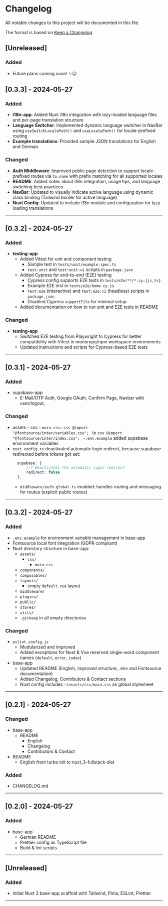 # Changelog

All notable changes to this project will be documented in this file.

The format is based on [Keep a Changelog](https://keepachangelog.com/en/1.0.0/).

## [Unreleased]

### Added

- Future plans coming soon! ✨😉

## [0.3.3] - 2024-05-27

### Added
- **i18n-app**: Added Nuxt i18n integration with lazy-loaded language files and per-page translation structure
- **Language Switcher**: Implemented dynamic language switcher in NavBar using `useSwitchLocalePath()` and `useLocalePath()` for locale-prefixed routing
- **Example translations**: Provided sample JSON translations for English and German

### Changed
- **Auth Middleware**: Improved public page detection to support locale-prefixed routes via `to.name` with prefix matching for all supported locales
- **README**: Added notes about i18n integration, usage tips, and language switching best practices
- **NavBar**: Updated to visually indicate active language using dynamic class binding (Tailwind border for active language)
- **Nuxt Config**: Updated to include i18n module and configuration for lazy loading translations

---

## [0.3.2] - 2024-05-27

### Added
- **testing-app**
  - Added Vitest for unit and component testing
    - Sample test in `tests/unit/example.spec.ts`
    - `test:unit` and `test:unit:ui` scripts in `package.json`
  - Added Cypress for end-to-end (E2E) testing
    - Cypress config supports E2E tests in `tests/e2e/**/*.cy.{js,ts}`
    - Example E2E test in `tests/e2e/home.cy.js`
    - `test:e2e` (interactive) and `test:e2e:ci` (headless) scripts in `package.json`
    - Disabled Cypress `supportFile` for minimal setup
  - Added documentation on how to run unit and E2E tests in README

### Changed
- **testing-app**
  - Switched E2E testing from Playwright to Cypress for better compatibility with Vitest in monorepo/npm workspace environments
  - Updated instructions and scripts for Cypress-based E2E tests



---

## [0.3.1] - 2024-05-27

### Added

- supabase-app
  - E-Mail/OTP Auth, Google OAuth, Confirm Page, Navbar with user/logout,

### Changed

- assets - css - `main.css:`
  `css
        @import "@fontsource/inter/variables.css";
        `
  to
  `css
        @import "@fontsource/inter/index.css";
        ` -`.env.example` added supabase environment variables
- `nuxt.config.ts` deactivated automatic login redirect, because supabase redirected before tokens got set:
  ```ts
    supabase: {
        //? Deactivates the automatic login redirect
        redirect: false
    },
  ```
  - `middleware/auth.global.ts` enabled: handles routing and messaging for routes (explicit public routes)

---

## [0.3.2] - 2024-05-27

### Added

- `.env.example` for environment variable management in base-app
- Fontsource local font integration (GDPR compliant)
- Nuxt directory structure in base-app:
  - `assets/`
    - `css/`
      - `main.css`
  - `components/`
  - `composables/`
  - `layouts/`
    - empty `default.vue` layout
  - `middleware/`
  - `plugins/`
  - `public/`
  - `stores/`
  - `utils/`
  - `.gitkeep` in all empty directories

### Changed

- `eslint.config.js`
  - Modularized and improved
  - Added exceptions for Nuxt & Vue reserved single-word component names (`default`, `error`, `index`)
- base-app
  - Updated README (English, improved structure, .env and Fontsource documentation)
  - Added Changelog, Contributors & Contact sections
  - Nuxt config includes `~/assets/css/main.css` as global stylesheet

---

## [0.2.1] - 2024-05-27

### Changed

- base-app
  - README
    - English
    - Changelog
    - Contributors & Contact
- README
  - English from turbo init to nuxt_3-fullstack-dist

### Added

- CHANGELOG.md

---

## [0.2.0] - 2024-05-27

### Added

- base-app
  - German README
  - Prettier config as TypeScript file
  - Build & lint scripts

---

## [Unreleased]

### Added

- Initial Nuxt 3 base-app scaffold with Tailwind, Pinia, ESLint, Prettier

---
